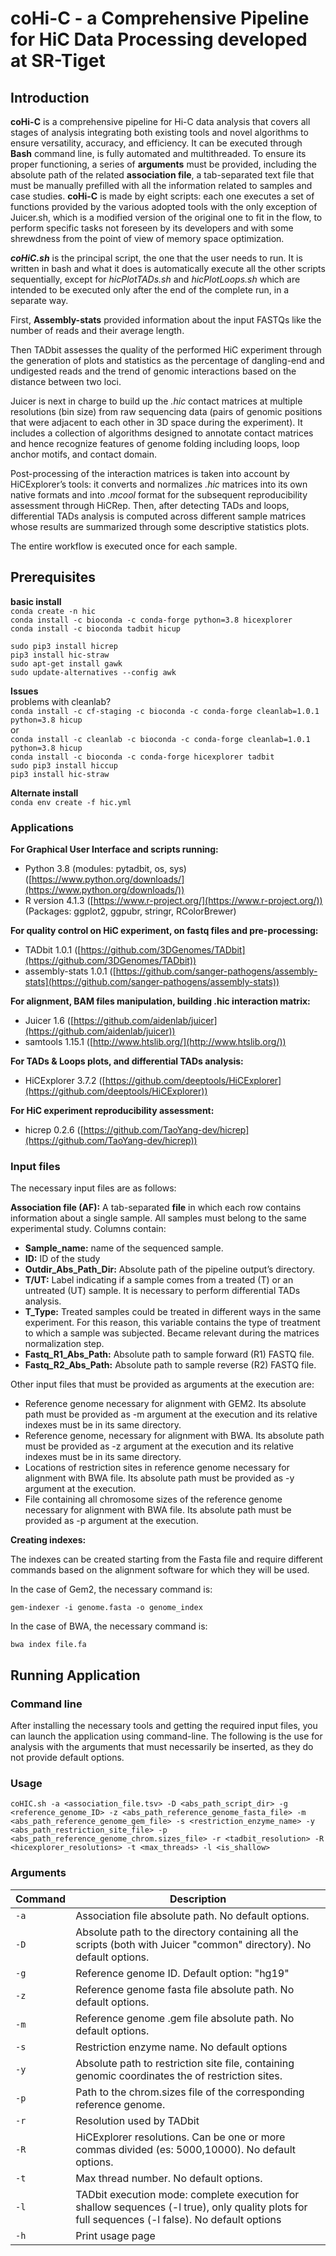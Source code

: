 # coHi-C - a Comprehensive Pipeline for HiC Data Processing developed at SR-Tiget

## Introduction

**coHi-C** is a comprehensive pipeline for Hi-C data analysis that covers all stages of analysis integrating both existing tools and novel algorithms to ensure versatility, accuracy, and efficiency. It can be executed through **Bash** command line, is fully automated and multithreaded. To ensure its proper functioning, a series of **arguments** must be provided, including the absolute path of the related **association file**, a tab-separated text file that must be manually prefilled with all the information related to samples and case studies. **coHi-C** is made by eight scripts: each one executes a set of functions provided by the various adopted tools with the only exception of Juicer.sh, which is a modified version of the original one to fit in the flow, to perform specific tasks not foreseen by its developers and with some shrewdness from the point of view of memory space optimization.

***coHiC.sh*** is the principal script, the one that the user needs to run. It is written in bash and what it does is automatically execute all the other scripts sequentially, except for *hicPlotTADs.sh* and *hicPlotLoops.sh* which are intended to be executed only after the end of the complete run, in a separate way.

First, **Assembly-stats** provided information about the input FASTQs like the number of reads and their average length.

Then TADbit assesses the quality of the performed HiC experiment through the generation of plots and statistics as the percentage of dangling-end and undigested reads and the trend of genomic interactions based on the distance between two loci.

Juicer is next in charge to build up the *.hic* contact matrices at multiple resolutions (bin size) from raw sequencing data (pairs of genomic positions that were adjacent to each other in 3D space during the experiment). It includes a collection of algorithms designed to annotate contact matrices and hence recognize features of genome folding including loops, loop anchor motifs, and contact domain. 

Post-processing of the interaction matrices is taken into account by HiCExplorer’s tools: it converts and normalizes *.hic* matrices into its own native formats and into *.mcool* format for the subsequent reproducibility assessment through HiCRep. Then, after detecting TADs and loops, differential TADs analysis is computed across different sample matrices whose results are summarized through some descriptive statistics plots.

The entire workflow is executed once for each sample.

## Prerequisites

**basic install**\
`conda create -n hic`\
`conda install -c bioconda -c conda-forge python=3.8 hicexplorer`\
`conda install -c bioconda tadbit hicup`

`sudo pip3 install hicrep`\
`pip3 install hic-straw`\
`sudo apt-get install gawk`\
`sudo update-alternatives --config awk`

**Issues**\
problems with cleanlab?\
`conda install -c cf-staging -c bioconda -c conda-forge cleanlab=1.0.1 python=3.8 hicup`\
or\
`conda install -c cleanlab -c bioconda -c conda-forge cleanlab=1.0.1 python=3.8 hicup`\
`conda install -c bioconda -c conda-forge hicexplorer tadbit`\
`sudo pip3 install hiccup`\
`pip3 install hic-straw`

**Alternate install**\
`conda env create -f hic.yml`

### Applications

**For Graphical User Interface and scripts running:**

- Python 3.8 (modules: pytadbit, os, sys) ([https://www.python.org/downloads/](https://www.python.org/downloads/))
- R version 4.1.3 ([https://www.r-project.org/](https://www.r-project.org/)) (Packages: ggplot2, ggpubr, stringr, RColorBrewer)

**For quality control on HiC experiment, on fastq files and pre-processing:**

- TADbit 1.0.1 ([https://github.com/3DGenomes/TADbit](https://github.com/3DGenomes/TADbit))
- assembly-stats 1.0.1 ([https://github.com/sanger-pathogens/assembly-stats](https://github.com/sanger-pathogens/assembly-stats))

**For alignment, BAM files manipulation, building .hic interaction matrix:** 

- Juicer 1.6 ([https://github.com/aidenlab/juicer](https://github.com/aidenlab/juicer))
- samtools 1.15.1 ([http://www.htslib.org/](http://www.htslib.org/))

**For TADs & Loops plots, and differential TADs analysis:**

- HiCExplorer 3.7.2 ([https://github.com/deeptools/HiCExplorer](https://github.com/deeptools/HiCExplorer))

**For HiC experiment reproducibility assessment:**

- hicrep 0.2.6 ([https://github.com/TaoYang-dev/hicrep](https://github.com/TaoYang-dev/hicrep))


### Input files
The necessary input files are as follows:

**Association file (AF):** A tab-separated **file** in which each row contains information about a single sample.  All samples must belong to the same experimental study. Columns contain:

- **Sample_name:** name of the sequenced sample.
- **ID:** ID of the study
- **Outdir_Abs_Path_Dir:** Absolute path of the pipeline output’s directory.
- **T/UT:** Label indicating if a sample comes from a treated (T) or an untreated (UT) sample. It is necessary to perform differential TADs analysis.
- **T_Type:** Treated samples could be treated in different ways in the same experiment. For this reason, this variable contains the type of treatment to which a sample was subjected. Became relevant during the matrices normalization step.
- **Fastq_R1_Abs_Path:** Absolute path to sample forward (R1) FASTQ file.
- **Fastq_R2_Abs_Path:** Absolute path to sample reverse (R2) FASTQ file.

Other input files that must be provided as arguments at the execution are:

- Reference genome necessary for alignment with GEM2. Its absolute path must be provided as -m argument at the execution and its relative indexes must be in its same directory.
- Reference genome, necessary for alignment with BWA. Its absolute path must be provided as -z argument at the execution and its relative indexes must be in its same directory.
- Locations of restriction sites in reference genome necessary for alignment with BWA file. Its absolute path must be provided as -y argument at the execution.
- File containing all chromosome sizes of the reference genome necessary for alignment with BWA file. Its absolute path must be provided as -p argument at the execution.

**Creating indexes:**

The indexes can be created starting from the Fasta file and require different commands based on the alignment software for which they will be used.

In the case of Gem2, the necessary command is:

`gem-indexer -i genome.fasta -o genome_index`

In the case of BWA, the necessary command is:

`bwa index file.fa`

## Running Application

### Command line

After installing the necessary tools and getting the required input files, you can launch the application using command-line. The following is the use for analysis with the arguments that must necessarily be inserted, as they do not provide default options.

### Usage

`coHIC.sh -a <association_file.tsv> -D <abs_path_script_dir> -g <reference_genome_ID> -z <abs_path_reference_genome_fasta_file> -m <abs_path_reference_genome_gem_file> -s <restriction_enzyme_name> -y <abs_path_restriction_site_file> -p <abs_path_reference_genome_chrom.sizes_file> -r <tadbit_resolution> -R <hicexplorer_resolutions> -t <max_threads> -l <is_shallow>` 

### Arguments

| Command | Description |
| --- | --- |
| `-a` | Association file absolute path. No default options. |
| `-D` | Absolute path to the directory containing all the scripts (both with Juicer "common" directory). No default options. |
| `-g` | Reference genome ID. Default option: "hg19" |
| `-z` | Reference genome fasta file absolute path. No default options. |
| `-m` | Reference genome .gem file absolute path. No default options. |
| `-s` | Restriction enzyme name. No default options |
| `-y` | Absolute path to restriction site file, containing genomic coordinates the of restriction sites. |
| `-p` | Path to the chrom.sizes file of the corresponding reference genome.  |
| `-r` | Resolution used by TADbit |
| `-R` | HiCExplorer resolutions. Can be one or more commas divided (es: 5000,10000). No default options. |
| `-t` | Max thread number. No default options. |
| `-l` | TADbit execution mode: complete execution for shallow sequences (-l true), only quality plots for full sequences (-l false). No default options |
| `-h` | Print usage page |
